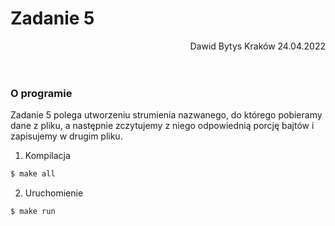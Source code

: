 # Zadanie 5

<div style="text-align: right">Dawid Bytys Kraków 24.04.2022</div>
<br />
<br />

### O programie

Zadanie 5 polega utworzeniu strumienia nazwanego, do którego pobieramy dane z pliku, a następnie zczytujemy z niego odpowiednią porcję bajtów i zapisujemy w drugim pliku.

1. Kompilacja

```bash
$ make all
```

2. Uruchomienie

```bash
$ make run
```

